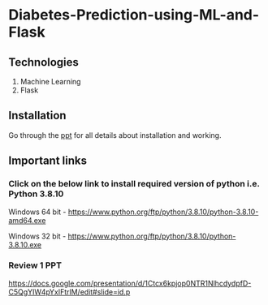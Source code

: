 # Diabetes-Prediction-using-ML-and-Flask

## Technologies
1. Machine Learning
2. Flask

## Installation
Go through the [ppt](ppt.pptx) for all details about installation and working.

## Important links

### Click on the below link to install required version of python i.e. Python 3.8.10


Windows 64 bit - https://www.python.org/ftp/python/3.8.10/python-3.8.10-amd64.exe

Windows 32 bit - https://www.python.org/ftp/python/3.8.10/python-3.8.10.exe



### Review 1 PPT


https://docs.google.com/presentation/d/1Ctcx6kpjop0NTR1NlhcdydpfD-C5QgYIW4pYxIFtrlM/edit#slide=id.p
